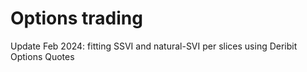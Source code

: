 # Options trading
Update Feb 2024: fitting SSVI and natural-SVI per slices using Deribit Options Quotes
